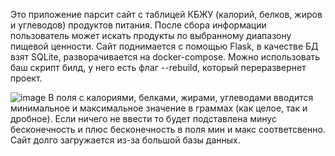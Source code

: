 Это приложение парсит сайт с таблицей КБЖУ (калорий, белков, жиров и углеводов) продуктов питания. После сбора информации пользователь может искать продукты по выбранному диапазону пищевой ценности.
Сайт поднимается с помощью Flask, в качестве БД взят SQLite, разворачивается на docker-compose. Можно использовать баш скрипт билд, у него есть флаг --rebuild, который переразвернет проект.

![image](https://github.com/user-attachments/assets/865d1bee-5313-40ea-a847-8afb19871ccf)
В поля с калориями, белками, жирами, углеводами вводится минимальное и максимальное значение в граммах (как целое, так и дробное). Если ничего не ввести то будет подставлена минус бесконечность и плюс бесконечность в поля мин и макс соответсвенно.
Сайт долго загружается из-за большой базы данных.
